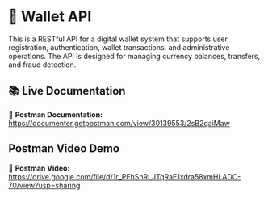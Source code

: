 # 💼 Wallet API

This is a RESTful API for a digital wallet system that supports user registration, authentication, wallet transactions, and administrative operations. The API is designed for managing currency balances, transfers, and fraud detection.

## 📚 Live Documentation

🔗 **Postman Documentation:** https://documenter.getpostman.com/view/30139553/2sB2qaiMaw

## Postman Video Demo

🔗 **Postman Video:** https://drive.google.com/file/d/1r_PFhShRLJTqRaE1xdra58xmHLADC-70/view?usp=sharing